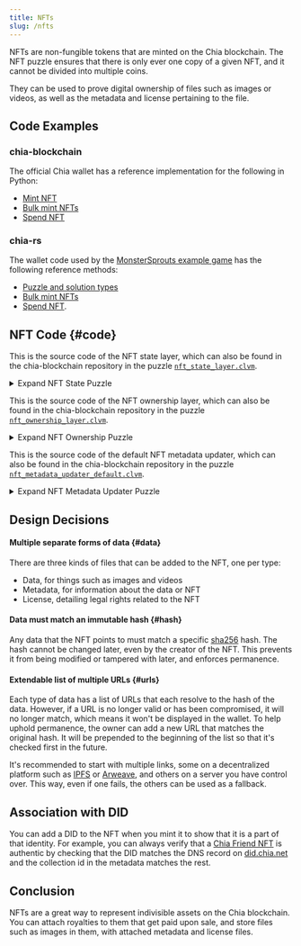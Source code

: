 ```yaml
---
title: NFTs
slug: /nfts
---
```


NFTs are non-fungible tokens that are minted on the Chia blockchain. The NFT puzzle ensures that there is only ever one copy of a given NFT, and it cannot be divided into multiple coins.

They can be used to prove digital ownership of files such as images or videos, as well as the metadata and license pertaining to the file.

## Code Examples

### chia-blockchain

The official Chia wallet has a reference implementation for the following in Python:

- [Mint NFT](https://github.com/Chia-Network/chia-blockchain/blob/010cedf83718aa8e4d97da76f892fe69387a5d82/chia/wallet/nft_wallet/nft_wallet.py#L321)
- [Bulk mint NFTs](https://github.com/Chia-Network/chia-blockchain/blob/010cedf83718aa8e4d97da76f892fe69387a5d82/chia/wallet/nft_wallet/nft_wallet.py#L1242)
- [Spend NFT](https://github.com/Chia-Network/chia-blockchain/blob/010cedf83718aa8e4d97da76f892fe69387a5d82/chia/wallet/nft_wallet/nft_wallet.py#L606)

### chia-rs

The wallet code used by the [MonsterSprouts example game](https://github.com/Chia-Network/MonsterSprouts) has the following reference methods:

- [Puzzle and solution types](https://github.com/Chia-Network/chia_rs/blob/wallet-dev/chia-primitives/src/primitives/nft.rs)
- [Bulk mint NFTs](https://github.com/Chia-Network/chia_rs/blob/wallet-dev/chia-wallet/src/wallet.rs#L665)
- [Spend NFT](https://github.com/Chia-Network/chia_rs/blob/2334c842f694444da317fa7432f308f159f62d70/chia-wallet/src/wallet.rs#L1053).

## NFT Code {#code}

This is the source code of the NFT state layer, which can also be found in the chia-blockchain repository in the puzzle [`nft_state_layer.clvm`](https://github.com/Chia-Network/chia-blockchain/blob/164fd158c8626893bc45ba00b87ae69d2ab5f8b7/chia/wallet/puzzles/nft_state_layer.clvm).

<details>
  <summary>Expand NFT State Puzzle</summary>

```chialisp title="nft_state_layer.clvm"
(mod (
    NFT_STATE_LAYER_MOD_HASH
    METADATA
    METADATA_UPDATER_PUZZLE_HASH
    INNER_PUZZLE
    inner_solution
  )

  (include condition_codes.clvm)
  (include curry-and-treehash.clinc)
  (include utility_macros.clib)

  (defun-inline nft_state_layer_puzzle_hash (NFT_STATE_LAYER_MOD_HASH METADATA METADATA_UPDATER_PUZZLE_HASH inner_puzzle_hash)
    (puzzle-hash-of-curried-function NFT_STATE_LAYER_MOD_HASH
                                     inner_puzzle_hash
                                     (sha256 ONE METADATA_UPDATER_PUZZLE_HASH)
                                     (sha256tree METADATA)
                                     (sha256 ONE NFT_STATE_LAYER_MOD_HASH)
    )
  )


  ; this function does two things - it wraps the odd value create coins, and it also filters out all negative conditions
  ; odd_coin_params is (puzhash amount ...)
  ; new_metadata_info is ((METADATA METADATA_UPDATER_PUZZLE_HASH) conditions)
  (defun wrap_odd_create_coins (NFT_STATE_LAYER_MOD_HASH conditions odd_coin_params new_metadata_info metadata_seen)
    (if conditions
      (if (= (f (f conditions)) CREATE_COIN)
          (if (logand (f (r (r (f conditions)))) ONE)
              (assert (not odd_coin_params)
                (wrap_odd_create_coins NFT_STATE_LAYER_MOD_HASH (r conditions) (r (f conditions)) new_metadata_info metadata_seen)
              )
              (c (f conditions) (wrap_odd_create_coins NFT_STATE_LAYER_MOD_HASH (r conditions) odd_coin_params new_metadata_info metadata_seen))
          )
          (if (= (f (f conditions)) -24)
              (wrap_odd_create_coins NFT_STATE_LAYER_MOD_HASH (r conditions) odd_coin_params
                (assert (all
                          (= (sha256tree (f (r (f conditions)))) (f (r (f new_metadata_info))))
                          (not metadata_seen)
                        )
                    ; then
                    (a (f (r (f conditions))) (list (f (f new_metadata_info)) (f (r (f new_metadata_info))) (f (r (r (f conditions))))))
                )
                ONE  ; the metadata update has been seen now
              )
              (c (f conditions) (wrap_odd_create_coins NFT_STATE_LAYER_MOD_HASH (r conditions) odd_coin_params new_metadata_info metadata_seen))
          )
      )
      (c
        (c CREATE_COIN
            (c
              (nft_state_layer_puzzle_hash
                NFT_STATE_LAYER_MOD_HASH
                (f (f new_metadata_info))
                (f (r (f new_metadata_info)))
                (f odd_coin_params)  ; metadata updater solution
              )
              (r odd_coin_params)
            )
        )
        (f (r new_metadata_info))  ; metadata_updater conditions
      )
    )
  )

  ; main
  (wrap_odd_create_coins
    NFT_STATE_LAYER_MOD_HASH
    (a INNER_PUZZLE inner_solution)
    ()
    (list (list METADATA METADATA_UPDATER_PUZZLE_HASH) 0)  ; if the magic condition is never seen, this is the information we us to recurry
    ()
  )
)
```

</details>

This is the source code of the NFT ownership layer, which can also be found in the chia-blockchain repository in the puzzle [`nft_ownership_layer.clvm`](https://github.com/Chia-Network/chia-blockchain/blob/164fd158c8626893bc45ba00b87ae69d2ab5f8b7/chia/wallet/puzzles/nft_ownership_layer.clvm).

<details>
  <summary>Expand NFT Ownership Puzzle</summary>

```chialisp title="nft_ownership_layer.clvm"
(mod (
    NFT_OWNERSHIP_LAYER_MOD_HASH
    CURRENT_OWNER
    TRANSFER_PROGRAM
    INNER_PUZZLE
    inner_solution
   )

   (include condition_codes.clvm)
   (include curry-and-treehash.clinc)
   (include utility_macros.clib)

   (defconstant NEW_OWNER_CONDITION -10)
   (defconstant ANNOUNCEMENT_PREFIX 0xad4c)  ; first 2 bytes of (sha256 "Ownership Layer")

   (defun-inline nft_ownership_layer_puzzle_hash (NFT_OWNERSHIP_LAYER_MOD_HASH new_owner TRANSFER_PROGRAM inner_puzzle_hash)
      (puzzle-hash-of-curried-function NFT_OWNERSHIP_LAYER_MOD_HASH
                                       inner_puzzle_hash
                                       (sha256tree TRANSFER_PROGRAM)
                                       (sha256 ONE new_owner)
                                       (sha256 ONE NFT_OWNERSHIP_LAYER_MOD_HASH)
      )
   )

   (defun construct_end_conditions (NFT_OWNERSHIP_LAYER_MOD_HASH TRANSFER_PROGRAM odd_args (new_owner new_tp conditions))
     (c
       (c
         CREATE_COIN
         (c
           (nft_ownership_layer_puzzle_hash NFT_OWNERSHIP_LAYER_MOD_HASH new_owner (if new_tp new_tp TRANSFER_PROGRAM) (f odd_args))
           (r odd_args)
          )
        )
        conditions
     )
   )

   (defun wrap_odd_create_coins (NFT_OWNERSHIP_LAYER_MOD_HASH TRANSFER_PROGRAM CURRENT_OWNER all_conditions conditions odd_args tp_output)
     (if conditions
       (if (= (f (f conditions)) CREATE_COIN)
         (if (= (logand (f (r (r (f conditions))))) ONE)
            (assert (not odd_args)
              ; then
              (wrap_odd_create_coins NFT_OWNERSHIP_LAYER_MOD_HASH TRANSFER_PROGRAM CURRENT_OWNER all_conditions (r conditions) (r (f conditions)) tp_output)
            )
            (c (f conditions) (wrap_odd_create_coins NFT_OWNERSHIP_LAYER_MOD_HASH TRANSFER_PROGRAM CURRENT_OWNER all_conditions (r conditions) odd_args tp_output))
         )
         (if (= (f (f conditions)) NEW_OWNER_CONDITION)
            (assert (not tp_output)
              (c
                (list CREATE_PUZZLE_ANNOUNCEMENT (concat ANNOUNCEMENT_PREFIX (sha256tree (r (f conditions)))))
                (wrap_odd_create_coins NFT_OWNERSHIP_LAYER_MOD_HASH TRANSFER_PROGRAM CURRENT_OWNER all_conditions (r conditions) odd_args (a TRANSFER_PROGRAM (list CURRENT_OWNER all_conditions (r (f conditions)))))
              )
            )
            (if (= (f (f conditions)) CREATE_PUZZLE_ANNOUNCEMENT)
                (assert (not (and
                          (= 34 (strlen (f (r (f conditions)))))
                          (= (substr (f (r (f conditions))) 0 2) ANNOUNCEMENT_PREFIX)  ; lazy eval
                        ))
                  ; then
                  (c (f conditions) (wrap_odd_create_coins NFT_OWNERSHIP_LAYER_MOD_HASH TRANSFER_PROGRAM CURRENT_OWNER all_conditions (r conditions) odd_args tp_output))
                )
                (c (f conditions) (wrap_odd_create_coins NFT_OWNERSHIP_LAYER_MOD_HASH TRANSFER_PROGRAM CURRENT_OWNER all_conditions (r conditions) odd_args tp_output))
            )
         )
       )
       ; odd_args is guaranteed to not be nil or else we'll have a path into atom error
       (construct_end_conditions NFT_OWNERSHIP_LAYER_MOD_HASH TRANSFER_PROGRAM odd_args
          (if tp_output
              tp_output
              (a TRANSFER_PROGRAM (list CURRENT_OWNER all_conditions ()))
          )
       )
     )
   )

  (defun main (
      NFT_OWNERSHIP_LAYER_MOD_HASH
      TRANSFER_PROGRAM
      CURRENT_OWNER
      conditions
    )
    (wrap_odd_create_coins
      NFT_OWNERSHIP_LAYER_MOD_HASH
      TRANSFER_PROGRAM
      CURRENT_OWNER
      conditions
      conditions
      () ()
    )
  )

  ; main
  (main
    NFT_OWNERSHIP_LAYER_MOD_HASH
    TRANSFER_PROGRAM
    CURRENT_OWNER
    (a INNER_PUZZLE inner_solution)
  )
)
```

</details>

This is the source code of the default NFT metadata updater, which can also be found in the chia-blockchain repository in the puzzle [`nft_metadata_updater_default.clvm`](https://github.com/Chia-Network/chia-blockchain/blob/164fd158c8626893bc45ba00b87ae69d2ab5f8b7/chia/wallet/puzzles/nft_metadata_updater_default.clvm).

<details>
  <summary>Expand NFT Metadata Updater Puzzle</summary>

```chialisp title="nft_metadata_updater_default.clvm"
(mod (CURRENT_METADATA METADATA_UPDATER_PUZZLE_HASH (key . new_url))

  ; METADATA and METADATA_UPDATER_PUZZLE_HASH are passed in as truths from the layer above
  ; This program returns ((new_metadata new_metadata_updater_puzhash) conditions)

  ; Add uri to a field
  (defun add_url (METADATA key new_url)
    (if METADATA
      (if (= (f (f METADATA)) key)
        (c (c key (c new_url (r (f METADATA)))) (r METADATA))
        (c (f METADATA) (add_url (r METADATA) key new_url))
      )
      ()
    )
  )
  ; main
  ; returns ((new_metadata new_metadata_updater_puzhash) conditions)
  (list
    (list
        (if (all key new_url)
            (if (any (= key "mu") (= key "lu") (= key "u"))
                (add_url CURRENT_METADATA key new_url)
                CURRENT_METADATA
            )
            CURRENT_METADATA
         )
        METADATA_UPDATER_PUZZLE_HASH)
    0
  )
)
```

</details>

## Design Decisions

#### Multiple separate forms of data {#data}

There are three kinds of files that can be added to the NFT, one per type:

- Data, for things such as images and videos
- Metadata, for information about the data or NFT
- License, detailing legal rights related to the NFT

#### Data must match an immutable hash {#hash}

Any data that the NFT points to must match a specific [sha256](https://en.wikipedia.org/wiki/SHA-2) hash. The hash cannot be changed later, even by the creator of the NFT. This prevents it from being modified or tampered with later, and enforces permanence.

#### Extendable list of multiple URLs {#urls}

Each type of data has a list of URLs that each resolve to the hash of the data. However, if a URL is no longer valid or has been compromised, it will no longer match, which means it won't be displayed in the wallet. To help uphold permanence, the owner can add a new URL that matches the original hash. It will be prepended to the beginning of the list so that it's checked first in the future.

It's recommended to start with multiple links, some on a decentralized platform such as [IPFS](https://www.ipfs.com) or [Arweave](https://www.arweave.org), and others on a server you have control over. This way, even if one fails, the others can be used as a fallback.

## Association with DID

You can add a DID to the NFT when you mint it to show that it is a part of that identity. For example, you can always verify that a [Chia Friend NFT](https://chiafriends.xyz) is authentic by checking that the DID matches the DNS record on [did.chia.net](https://did.chia.net) and the collection id in the metadata matches the rest.

## Conclusion

NFTs are a great way to represent indivisible assets on the Chia blockchain. You can attach royalties to them that get paid upon sale, and store files such as images in them, with attached metadata and license files.
